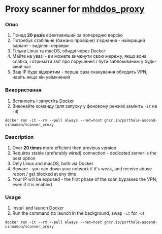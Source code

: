 # Proxy scanner for [mhddos_proxy](https://github.com/porthole-ascend-cinnamon/mhddos_proxy_releases)

### Опис

1. Понад **20 разів** ефективніший за попередню версію
2. Потребує стабільне (бажано провідне) з'єднання - найкращий варіант - виділені сервери
3. Тільки Linux та macOS, обидві через Docker
4. Майте на увазі - ви можете вимкнути свою мережу, якщо вона слабка, і отримати звіт про порушення / бути
   заблокованим у будь-який час
5. Ваш IP буде відкритим - перша фаза сканування обходить VPN, навіть якщо він увімкнений

### Використання

1. Встановіть і запустіть [Docker](https://docs.docker.com/desktop/#download-and-install)
2. Виконайте команду (для запуску у фоновому режимі замініть `-it` на `-d`)

`docker run -it --rm --pull always --net=host ghcr.io/porthole-ascend-cinnamon/scanner_proxy`

### Description

1. Over **20 times** more efficient then previous version
2. Requires stable (preferably wired) connection - dedicated server is the best option
3. Only Linux and macOS, both via Docker
4. Beware - you can down your network if it's weak, and receive abuse report / get blocked at any time
5. Your IP will be exposed - the first phase of the scan bypasses the VPN, even if it is enabled

### Usage

1. Install and launch [Docker](https://docs.docker.com/desktop/#download-and-install)
2. Run the command (to launch in the background, swap `-it` for `-d`)

`docker run -it --rm --pull always --net=host ghcr.io/porthole-ascend-cinnamon/scanner_proxy`
